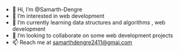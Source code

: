 - 👋 Hi, I’m @Samarth-Dengre
- 👀 I’m interested in web development
- 🌱 I’m currently learning data structures and algorithms , web development
- 💞️ I’m looking to collaborate on some web development projects
- 📫 Reach me at samarthdengre2411@gmai.com 

<!---
Samarth-Dengre/Samarth-Dengre is a ✨ special ✨ repository because its `README.md` (this file) appears on your GitHub profile.
You can click the Preview link to take a look at your changes.
--->
